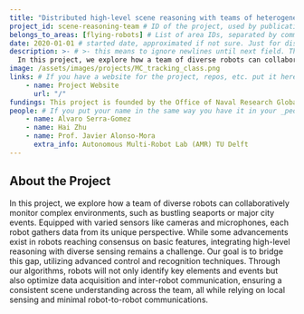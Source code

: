 ```yaml
---
title: "Distributed high-level scene reasoning with teams of heterogeneous robots"
project_id: scene-reasoning-team # ID of the project, used by publications to display in this project.
belongs_to_areas: [flying-robots] # List of area IDs, separated by commas.
date: 2020-01-01 # started date, approximated if not sure. Just for display purposes and ordering
description: >- # >- this means to ignore newlines until next field. This is the short project description, displayed in the project's card"
  In this project, we explore how a team of diverse robots can collaboratively monitor complex environments, such as bustling seaports or major city events. Equipped with varied sensors like cameras and microphones, each robot gathers data from its unique perspective...
image: /assets/images/projects/MC_tracking_class.png
links: # If you have a website for the project, repos, etc. put it here.
    - name: Project Website
      url: "/"
fundings: This project is founded by the Office of Naval Research Global (ONRG) of the US.
people: # If you put your name in the same way you have it in your _people entry, your preferred link will be added. extra_info is optional.
    - name: Alvaro Serra-Gomez
    - name: Hai Zhu
    - name: Prof. Javier Alonso-Mora
      extra_info: Autonomous Multi-Robot Lab (AMR) TU Delft
---
```

<!-- Here you put the main body of the page, in markdown. You can also mix in html, or change this .md to .html -->
<!-- The fields of People, Funding, Links and Publications will be generated automatically -->

## About the Project

In this project, we explore how a team of diverse robots can collaboratively monitor complex environments, such as bustling seaports or major city events. Equipped with varied sensors like cameras and microphones, each robot gathers data from its unique perspective. While some advancements exist in robots reaching consensus on basic features, integrating high-level reasoning with diverse sensing remains a challenge. Our goal is to bridge this gap, utilizing advanced control and recognition techniques. Through our algorithms, robots will not only identify key elements and events but also optimize data acquisition and inter-robot communication, ensuring a consistent scene understanding across the team, all while relying on local sensing and minimal robot-to-robot communications.
